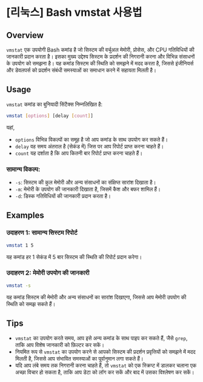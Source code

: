 # [리눅스] Bash vmstat 사용법

## Overview
`vmstat` एक उपयोगी Bash कमांड है जो सिस्टम की वर्चुअल मेमोरी, प्रोसेस, और CPU गतिविधियों की जानकारी प्रदान करता है। इसका मुख्य उद्देश्य सिस्टम के प्रदर्शन की निगरानी करना और विभिन्न संसाधनों के उपयोग को समझना है। यह कमांड सिस्टम की स्थिति को समझने में मदद करता है, जिससे इंजीनियर्स और डेवलपर्स को प्रदर्शन संबंधी समस्याओं का समाधान करने में सहायता मिलती है।

## Usage
`vmstat` कमांड का बुनियादी सिंटैक्स निम्नलिखित है:

```bash
vmstat [options] [delay [count]]
```

यहां, 
- `options` विभिन्न विकल्पों का समूह है जो आप कमांड के साथ उपयोग कर सकते हैं।
- `delay` वह समय अंतराल है (सेकंड में) जिस पर आप रिपोर्ट प्राप्त करना चाहते हैं।
- `count` यह दर्शाता है कि आप कितनी बार रिपोर्ट प्राप्त करना चाहते हैं।

### सामान्य विकल्प:
- `-s`: सिस्टम की कुल मेमोरी और अन्य संसाधनों का संक्षिप्त सारांश दिखाता है।
- `-m`: मेमोरी के उपयोग की जानकारी दिखाता है, जिसमें कैश और बफर शामिल हैं।
- `-d`: डिस्क गतिविधियों की जानकारी प्रदान करता है।

## Examples
### उदाहरण 1: सामान्य सिस्टम रिपोर्ट
```bash
vmstat 1 5
```
यह कमांड हर 1 सेकंड में 5 बार सिस्टम की स्थिति की रिपोर्ट प्रदान करेगा। 

### उदाहरण 2: मेमोरी उपयोग की जानकारी
```bash
vmstat -s
```
यह कमांड सिस्टम की मेमोरी और अन्य संसाधनों का सारांश दिखाएगा, जिससे आप मेमोरी उपयोग की स्थिति को समझ सकते हैं।

## Tips
- `vmstat` का उपयोग करते समय, आप इसे अन्य कमांड के साथ पाइप कर सकते हैं, जैसे `grep`, ताकि आप विशेष जानकारी को फ़िल्टर कर सकें।
- नियमित रूप से `vmstat` का उपयोग करने से आपको सिस्टम की प्रदर्शन प्रवृत्तियों को समझने में मदद मिलती है, जिससे आप संभावित समस्याओं का पूर्वानुमान लगा सकते हैं।
- यदि आप लंबे समय तक निगरानी करना चाहते हैं, तो `vmstat` को एक स्क्रिप्ट में डालकर चलाना एक अच्छा विचार हो सकता है, ताकि आप डेटा को लॉग कर सकें और बाद में उसका विश्लेषण कर सकें।